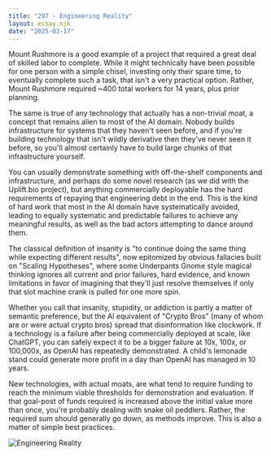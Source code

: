 ```yaml
---
title: "297 - Engineering Reality"
layout: essay.njk
date: "2025-03-17"
---
```


Mount Rushmore is a good example of a project that required a great deal of skilled labor to complete. While it might technically have been possible for one person with a simple chisel, investing only their spare time, to eventually complete such a task, that isn't a very practical option. Rather, Mount Rushmore required ~400 total workers for 14 years, plus prior planning.

The same is true of any technology that actually has a non-trivial moat, a concept that remains alien to most of the AI domain. Nobody builds infrastructure for systems that they haven't seen before, and if you're building technology that isn't wildly derivative then they've never seen it before, so you'll almost certainly have to build large chunks of that infrastructure yourself.

You can usually demonstrate something with off-the-shelf components and infrastructure, and perhaps do some novel research (as we did with the Uplift.bio project), but anything commercially deployable has the hard requirements of repaying that engineering debt in the end. This is the kind of hard work that most in the AI domain have systematically avoided, leading to equally systematic and predictable failures to achieve any meaningful results, as well as the bad actors attempting to dance around them.

The classical definition of insanity is "to continue doing the same thing while expecting different results", now epitomized by obvious fallacies built on "Scaling Hypotheses", where some Underpants Gnome style magical thinking ignores all current and prior failures, hard evidence, and known limitations in favor of imagining that they'll just resolve themselves if only that slot machine crank is pulled for one more spin.

Whether you call that insanity, stupidity, or addiction is partly a matter of semantic preference, but the AI equivalent of "Crypto Bros" (many of whom are or were actual crypto bros) spread that disinformation like clockwork. If a technology is a failure after being commercially deployed at scale, like ChatGPT, you can safely expect it to be a bigger failure at 10x, 100x, or 100,000x, as OpenAI has repeatedly demonstrated. A child's lemonade stand could generate more profit in a day than OpenAI has managed in 10 years.

New technologies, with actual moats, are what tend to require funding to reach the minimum viable thresholds for demonstration and evaluation. If that goal-post of funds required is increased above the initial value more than once, you're probably dealing with snake oil peddlers. Rather, the required sum should generally go down, as methods improve. This is also a matter of simple best practices.

![Engineering Reality](https://media.licdn.com/dms/image/v2/D5622AQHEOO6O2SqN0A/feedshare-shrink_800/B56ZWOZzYQHQAg-/0/1741850884133?e=1745452800&v=beta&t=jILoCKWmotCxyZl9kfdYwxnXaM_Dz1ctYIblns46wwo)